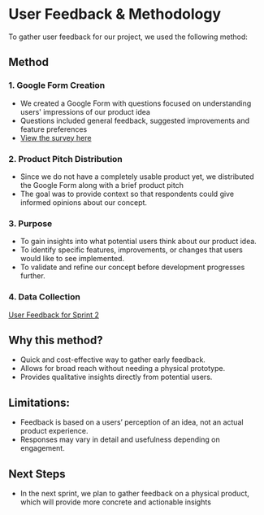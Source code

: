 # User Feedback & Methodology

To gather user feedback for our project, we used the following method:

## Method

### 1. Google Form Creation

- We created a Google Form with questions focused on understanding users' impressions of our product idea
- Questions included general feedback, suggested improvements and feature preferences
- [View the survey here](https://docs.google.com/forms/d/e/1FAIpQLSf0ihPCr1UGzcnIMiT2nzkEq5zqt0ezSRXEbI9rU2Ff0Ksefg/viewform)

### 2. Product Pitch Distribution

- Since we do not have a completely usable product yet, we distributed the Google Form along with a brief product pitch
- The goal was to provide context so that respondents could give informed opinions about our concept.

### 3. Purpose

- To gain insights into what potential users think about our product idea.
- To identify specific features, improvements, or changes that users would like to see implemented.
- To validate and refine our concept before development progresses further.

### 4. Data Collection
[User Feedback for Sprint 2](/pdf/tf.pdf)

## Why this method?

- Quick and cost-effective way to gather early feedback.
- Allows for broad reach without needing a physical prototype.
- Provides qualitative insights directly from potential users.

## Limitations:

- Feedback is based on a users’ perception of an idea, not an actual product experience.
- Responses may vary in detail and usefulness depending on engagement.

## Next Steps

- In the next sprint, we plan to gather feedback on a physical product, which will provide more concrete and actionable insights
